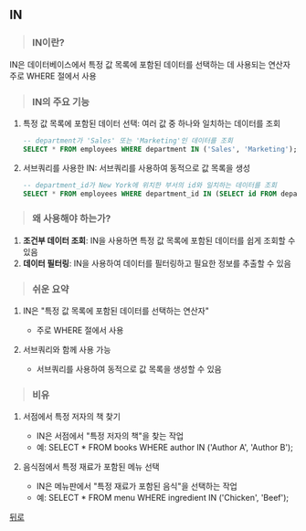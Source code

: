 ## IN
> ### IN이란?
IN은 데이터베이스에서 특정 값 목록에 포함된 데이터를 선택하는 데 사용되는 연산자</br>
주로 WHERE 절에서 사용

> ### IN의 주요 기능
1. 특정 값 목록에 포함된 데이터 선택: 여러 값 중 하나와 일치하는 데이터를 조회
    ```sql
    -- department가 'Sales' 또는 'Marketing'인 데이터를 조회
    SELECT * FROM employees WHERE department IN ('Sales', 'Marketing');
    ```

2. 서브쿼리를 사용한 IN: 서브쿼리를 사용하여 동적으로 값 목록을 생성
    ```sql
    -- department_id가 New York에 위치한 부서의 id와 일치하는 데이터를 조회
    SELECT * FROM employees WHERE department_id IN (SELECT id FROM departments WHERE location = 'New York');
    ```

> ### 왜 사용해야 하는가?
1. **조건부 데이터 조회**: IN을 사용하면 특정 값 목록에 포함된 데이터를 쉽게 조회할 수 있음
2. **데이터 필터링**: IN을 사용하여 데이터를 필터링하고 필요한 정보를 추출할 수 있음

> ### 쉬운 요약
1. IN은 "특정 값 목록에 포함된 데이터를 선택하는 연산자"
    - 주로 WHERE 절에서 사용

2. 서브쿼리와 함께 사용 가능
    - 서브쿼리를 사용하여 동적으로 값 목록을 생성할 수 있음

> ### 비유
1. 서점에서 특정 저자의 책 찾기
    - IN은 서점에서 "특정 저자의 책"을 찾는 작업
    - 예: SELECT * FROM books WHERE author IN ('Author A', 'Author B');

2. 음식점에서 특정 재료가 포함된 메뉴 선택
    - IN은 메뉴판에서 "특정 재료가 포함된 음식"을 선택하는 작업
    - 예: SELECT * FROM menu WHERE ingredient IN ('Chicken', 'Beef');

[뒤로](mysql.md)
